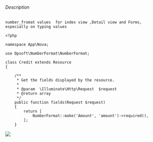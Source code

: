 ###### Description


`number_fromat values  for index view ,Detail view and Forms, especially on typing values`


~~~~
<?php

namespace App\Nova;

use Dpsoft\NumberFormat\NumberFormat;

class Credit extends Resource
{

    /**
     * Get the fields displayed by the resource.
     *
     * @param  \Illuminate\Http\Request  $request
     * @return array
     */
    public function fields(Request $request)
    {
        return [
            NumberFormat::make('Amount', 'amount')->required(),
        ];
    }
~~~~





![](https://mygitlab.ir/dpsoft/nova-number-format/-/blob/master/number_fromat.gif)